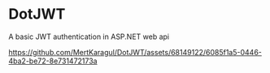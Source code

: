 # DotJWT
A basic JWT authentication in ASP.NET web api

https://github.com/MertKaragul/DotJWT/assets/68149122/6085f1a5-0446-4ba2-be72-8e731472173a
